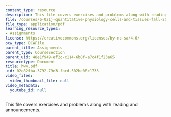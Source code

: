 ```yaml
---
content_type: resource
description: This file covers exercises and problems along with reading and announcements.
file: /courses/6-021j-quantitative-physiology-cells-and-tissues-fall-2004/02e82fba379279e3fbcd502be08c1733_hw4.pdf
file_type: application/pdf
learning_resource_types:
- Assignments
license: https://creativecommons.org/licenses/by-nc-sa/4.0/
ocw_type: OCWFile
parent_title: Assignments
parent_type: CourseSection
parent_uid: 48e1f949-ef2c-c114-6b8f-a7c4f1f23a65
resourcetype: Document
title: hw4.pdf
uid: 02e82fba-3792-79e3-fbcd-502be08c1733
video_files:
  video_thumbnail_file: null
video_metadata:
  youtube_id: null
---
```

This file covers exercises and problems along with reading and announcements.